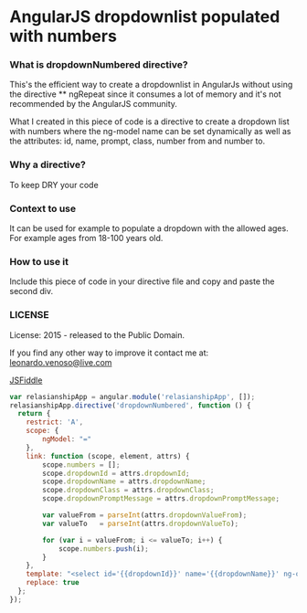 # AngularJS dropdownlist populated with numbers

### What is dropdownNumbered directive?
This's the efficient way to create a dropdownlist in AngularJs without using the directive ** ngRepeat since it consumes a lot of memory and it's not recommended by the AngularJS community.

What I created in this piece of code is a directive to create a dropdown list with numbers where the ng-model name can be set dynamically as well as the attributes: id, name, prompt, class, number from and number to.

### Why a directive?
To keep DRY your code

### Context to use
It can be used for example to populate a dropdown with the allowed ages. For example ages from 18-100 years old.

### How to use it
Include this piece of code in your directive file and copy and paste the second div.

### LICENSE
License: 2015 - released to the Public Domain.


If you find any other way to improve it contact me at: leonardo.venoso@live.com




[JSFiddle](http://jsfiddle.net/leonardo_venoso/ujur46og/5/) 



```javascript
var relasianshipApp = angular.module('relasianshipApp', []);
relasianshipApp.directive('dropdownNumbered', function () {
  return {
    restrict: 'A',
    scope: {
        ngModel: "="
    },
    link: function (scope, element, attrs) {
        scope.numbers = [];
        scope.dropdownId = attrs.dropdownId;
        scope.dropdownName = attrs.dropdownName;
        scope.dropdownClass = attrs.dropdownClass;
        scope.dropdownPromptMessage = attrs.dropdownPromptMessage;

        var valueFrom = parseInt(attrs.dropdownValueFrom);
        var valueTo   = parseInt(attrs.dropdownValueTo);

        for (var i = valueFrom; i <= valueTo; i++) {
            scope.numbers.push(i);
        }
    },
    template: "<select id='{{dropdownId}}' name='{{dropdownName}}' ng-options='y for y in numbers track by y' class='{{dropdownClass}}'><option value=''>{{dropdownPromptMessage}}</option></select>",
    replace: true
  };
});
```


